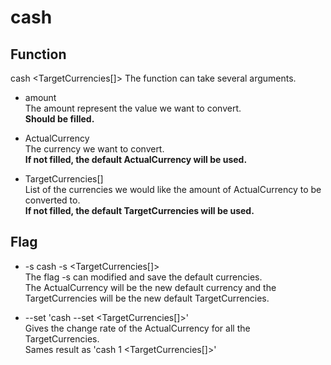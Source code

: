 # cash


## Function
cash <amount> <ActualCurrency> <TargetCurrencies[]>
  The function can take several arguments.

* amount    
  The amount represent the value we want to convert.       
  **Should be filled.**

* ActualCurrency   
  The currency we want to convert.     
  **If not filled, the default ActualCurrency will be used.**

* TargetCurrencies[]        
  List of the currencies we would like the amount of ActualCurrency to be converted to.      
  **If not filled, the default TargetCurrencies will be used.**

## Flag

* -s
  cash -s <ActualCurrency> <TargetCurrencies[]>   
  The flag -s can modified and save the default currencies.     
  The ActualCurrency will be the new default currency and the TargetCurrencies will be the new default TargetCurrencies.
  
 
* --set
  'cash --set <ActualCurrency> <TargetCurrencies[]>'   
  Gives the change rate of the ActualCurrency for all the TargetCurrencies.    
  Sames result as 'cash 1  <ActualCurrency> <TargetCurrencies[]>'
